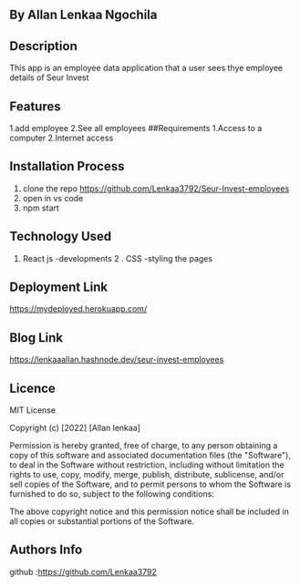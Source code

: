 ## By Allan Lenkaa Ngochila
## Description
This app is an employee data application that a user sees thye employee details of Seur Invest
## Features
1.add employee
2.See all employees
##Requirements
1.Access to a computer
2.Internet access
## Installation Process
1. clone the repo https://github.com/Lenkaa3792/Seur-Invest-employees
2. open in vs code
3. npm start
## Technology Used
1. React js -developments
2 . CSS -styling the pages
## Deployment Link
https://mydeployed.herokuapp.com/
## Blog Link
https://lenkaaallan.hashnode.dev/seur-invest-employees
## Licence
MIT License

Copyright (c) [2022] [Allan lenkaa]

Permission is hereby granted, free of charge, to any person obtaining a copy of this software and associated documentation files (the "Software"), to deal in the Software without restriction, including without limitation the rights to use, copy, modify, merge, publish, distribute, sublicense, and/or sell copies of the Software, and to permit persons to whom the Software is furnished to do so, subject to the following conditions:

The above copyright notice and this permission notice shall be included in all copies or substantial portions of the Software.

## Authors Info
github :https://github.com/Lenkaa3792